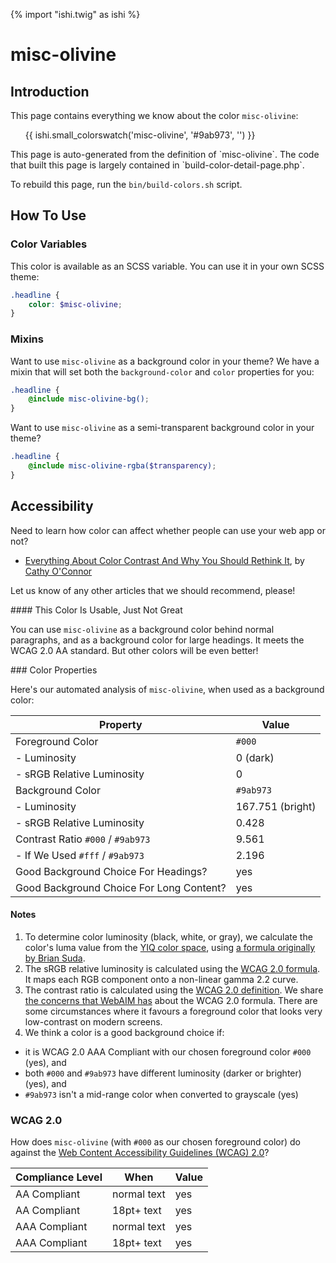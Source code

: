 {% import "ishi.twig" as ishi %}
# misc-olivine

## Introduction

This page contains everything we know about the color `misc-olivine`:

<div class="grid">
    <div class="cell">
        <div class="swatch">
            <ul>
                {{ ishi.small_colorswatch('misc-olivine', '#9ab973', '') }}
            </ul>
        </div>
    </div>
</div>

<div class="callout attention" markdown="1">
This page is auto-generated from the definition of `misc-olivine`. The code that built this page is largely contained in `build-color-detail-page.php`.

To rebuild this page, run the `bin/build-colors.sh` script.
</div>

## How To Use

### Color Variables

This color is available as an SCSS variable. You can use it in your own SCSS theme:

```scss
.headline {
    color: $misc-olivine;
}
```

### Mixins

Want to use `misc-olivine` as a background color in your theme? We have a mixin that will set both the `background-color` and `color` properties for you:

```scss
.headline {
    @include misc-olivine-bg();
}
```

Want to use `misc-olivine` as a semi-transparent background color in your theme?

```scss
.headline {
    @include misc-olivine-rgba($transparency);
}
```

## Accessibility

Need to learn how color can affect whether people can use your web app or not?

* [Everything About Color Contrast And Why You Should Rethink It](https://www.smashingmagazine.com/2014/10/color-contrast-tips-and-tools-for-accessibility/), by [Cathy O'Connor](http://www.twitter.com/cagocon)

Let us know of any other articles that we should recommend, please!
<div class="callout warning" markdown="1">
#### This Color Is Usable, Just Not Great

You can use `misc-olivine` as a background color behind normal paragraphs, and as a background color for large headings. It meets the WCAG 2.0 AA standard. But other colors will be even better!
</div>
### Color Properties

Here's our automated analysis of `misc-olivine`, when used as a background color:

Property | Value
---------|------
Foreground Color | `#000`
- Luminosity | 0 (dark)
- sRGB Relative Luminosity | 0
Background Color | `#9ab973`
- Luminosity | 167.751 (bright)
- sRGB Relative Luminosity | 0.428
Contrast Ratio `#000` / `#9ab973` | 9.561
- If We Used `#fff` / `#9ab973` | 2.196
Good Background Choice For Headings? | yes
Good Background Choice For Long Content? | yes

#### Notes

1. To determine color luminosity (black, white, or gray), we calculate the color's luma value from the [YIQ color space](https://en.wikipedia.org/wiki/YIQ), using [a formula originally by Brian Suda](https://24ways.org/2010/calculating-color-contrast/).
1. The sRGB relative luminosity is calculated using the [WCAG 2.0 formula](https://www.w3.org/TR/WCAG20/#relativeluminancedef). It maps each RGB component onto a non-linear gamma 2.2 curve.
1. The contrast ratio is calculated using the [WCAG 2.0 definition](https://www.w3.org/TR/2008/REC-WCAG20-20081211/#contrast-ratiodef). We share [the concerns that WebAIM has](http://webaim.org/blog/wcag-2-1-feedback/) about the WCAG 2.0 formula. There are some circumstances where it favours a foreground color that looks very low-contrast on modern screens.
1. We think a color is a good background choice if:
  - it is WCAG 2.0 AAA Compliant with our chosen foreground color `#000` (yes), and
  - both `#000` and `#9ab973` have different luminosity (darker or brighter) (yes), and
  - `#9ab973` isn't a mid-range color when converted to grayscale (yes)

### WCAG 2.0

How does `misc-olivine` (with `#000` as our chosen foreground color) do against the [Web Content Accessibility Guidelines (WCAG) 2.0](https://www.w3.org/TR/WCAG20/)?

Compliance Level | When | Value
-----------------|------|------
AA Compliant | normal text | yes
AA Compliant | 18pt+ text | yes
AAA Compliant | normal text | yes
AAA Compliant | 18pt+ text | yes